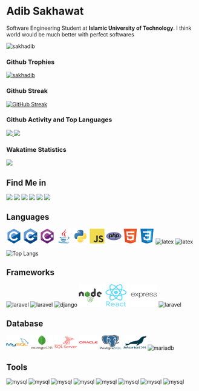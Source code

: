 <h1>Adib Sakhawat</h1>
<p>Software Engineering Student at <b>Islamic University of Technology</b>. I think world would be much better with perfect softwares</p>
<p>  <img src="https://komarev.com/ghpvc/?username=sakhadib&label=Profile%20views&color=0e75b6&style=flat" alt="sakhadib" /> 
</p>

<h3>Github Trophies</h3>
<p> 
  <a href="https://github.com/ryo-ma/github-profile-trophy">
    <img src="https://github-profile-trophy.vercel.app/?username=sakhadib&row=1&column=8&margin-w=15&margin-h=15&theme=dracula&no-frame=true" alt="sakhadib" />
  </a>
</p>

<h3>Github Streak</h3>
<p>
<a href="https://sakhawatadib.com">
  <img src="https://github-readme-streak-stats.herokuapp.com?user=sakhadib&theme=dracula&hide_border=true&border_radius=5.6" alt="GitHub Streak" />
</a>
</p>


<h3>Github Activity and Top Languages</h3>
  <p>
    <a href="https://sakhawatadib.com">
      <img src="https://github-readme-stats.vercel.app/api?username=sakhadib&show_icons=true&theme=dracula&hide_border=true&card_width=350&border_radius=5.6" />
      <img src="https://github-readme-stats.vercel.app/api/top-langs/?username=sakhadib&theme=dracula&hide=jupyter%20notebook&hide_border=true&border_radius=5.6&langs_count=8&layout=compact&card_width=350" />
    </a>
  </p>


<h3>Wakatime Statistics</h3>
  <p>
    <a>
      <img src="https://github-readme-stats.vercel.app/api/wakatime?username=sakhadib&layout=compact&theme=dracula&hide_border=true&border_radius=5.6&card_width=700" />
    </a>
  </p>






<h2 align="left">Find Me in</h2>
<p align="left">
<a href="https://linkedin.com/sakhadib"><img src="https://img.shields.io/badge/LinkedIn-0077B5?style=for-the-badge&logo=linkedin&logoColor=white" /></a>
<a href="https://codeforces.com/profile/sakhadib"><img src="https://img.shields.io/badge/Codeforces-445f9d?style=for-the-badge&logo=Codeforces&logoColor=white" /></a>
<a href="https://leetcode.com/sakhadib"><img src="https://img.shields.io/badge/-LeetCode-FFA116?style=for-the-badge&logo=LeetCode&logoColor=black" /></a>
<a href="https://facebook.com/adib.sakhawat"><img src="https://img.shields.io/badge/Facebook-1877F2?style=for-the-badge&logo=facebook&logoColor=white" /></a>
<a href="https://www.instagram.com/adib_sakhawat/"><img src="https://img.shields.io/badge/Instagram-E4405F?style=for-the-badge&logo=instagram&logoColor=white" /></a>
<a href="https://youtube.com/@sakhadib"><img src="https://img.shields.io/badge/YouTube-FF0000?style=for-the-badge&logo=youtube&logoColor=white" /></a>
</p>



<h2>Languages</h2>
<p align="left">
  <img src="https://raw.githubusercontent.com/devicons/devicon/master/icons/c/c-original.svg" alt="c" width="40" height="40"/>
  <img src="https://raw.githubusercontent.com/devicons/devicon/master/icons/cplusplus/cplusplus-original.svg" alt="cplusplus" width="40" height="40"/>
  <img src="https://raw.githubusercontent.com/devicons/devicon/master/icons/csharp/csharp-original.svg" alt="csharp" width="40" height="40"/>
  <img src="https://raw.githubusercontent.com/devicons/devicon/master/icons/java/java-original.svg" alt="java" width="40" height="40"/>
  <img src="https://raw.githubusercontent.com/devicons/devicon/master/icons/python/python-original.svg" alt="python" width="40" height="40"/>
  <img src="https://raw.githubusercontent.com/devicons/devicon/master/icons/javascript/javascript-original.svg" alt="javascript" width="40" height="40"/>
  <img src="https://raw.githubusercontent.com/devicons/devicon/master/icons/php/php-original.svg" alt="php" width="40" height="40"/>
  <img src="https://raw.githubusercontent.com/devicons/devicon/master/icons/html5/html5-original.svg" alt="php" width="40" height="40"/>
  <img src="https://raw.githubusercontent.com/devicons/devicon/master/icons/css3/css3-original.svg" alt="php" width="40" height="40"/>
  <img src="https://cdn.jsdelivr.net/gh/devicons/devicon@latest/icons/latex/latex-original.svg" alt='latex'  width="40" height="40" />
  <img src="https://cdn.jsdelivr.net/gh/devicons/devicon@latest/icons/markdown/markdown-original.svg" alt='latex'  width="40" height="40" />

  ![Top Langs](https://github-readme-stats.vercel.app/api/top-langs/?username=sakhadib&layout=donut-vertical&langs_count=20&card_width=325&custom_title=Languages)
</p>


<h2>Frameworks</h2>
<p align="left">
  <img src="https://upload.wikimedia.org/wikipedia/commons/9/9a/Laravel.svg" alt="laravel" width="70" height="60"/>
  <img src="https://user-images.githubusercontent.com/25181517/183898054-b3d693d4-dafb-4808-a509-bab54cf5de34.png" alt="laravel" width="60" height="60"/>
  <img src="https://cdn.worldvectorlogo.com/logos/django.svg" alt="django" width="70" height="60"/>
  <img src="https://raw.githubusercontent.com/devicons/devicon/master/icons/nodejs/nodejs-original-wordmark.svg" alt="nodejs" width="60" height="60"/>
  <img src="https://raw.githubusercontent.com/devicons/devicon/master/icons/react/react-original-wordmark.svg" alt="react" width="70" height="60"/>
  <img src="https://raw.githubusercontent.com/devicons/devicon/master/icons/express/express-original-wordmark.svg" alt="express" width="70" height="60"/>
    <img src="https://logos-world.net/wp-content/uploads/2022/01/NET-Framework-Logo-2010.png" alt="laravel" width="100" height="60"/>
</p>


<h2>Database</h2>
<p align="left">
  <img src="https://raw.githubusercontent.com/devicons/devicon/master/icons/mysql/mysql-original-wordmark.svg" alt="mysql" width="60" height="40"/>
  <img src="https://raw.githubusercontent.com/devicons/devicon/master/icons/mongodb/mongodb-original-wordmark.svg" alt="mongodb" width="60" height="40"/>
  <img src="https://raw.githubusercontent.com/devicons/devicon/master/icons/microsoftsqlserver/microsoftsqlserver-plain-wordmark.svg" alt="mssql" width="60" height="40"/>
  <img src="https://raw.githubusercontent.com/devicons/devicon/master/icons/oracle/oracle-original.svg" alt="oracle" width="50" height="40"/>
  <img src="https://raw.githubusercontent.com/devicons/devicon/master/icons/postgresql/postgresql-original-wordmark.svg" alt="postgresql" width="60" height="40"/>
  <img src="https://raw.githubusercontent.com/devicons/devicon/master/icons/mariadb/mariadb-original-wordmark.svg" alt="mariadb" width="60" height="40"/>
  <img src="https://upload.wikimedia.org/wikipedia/commons/e/e5/Neo4j-logo_color.png" alt="mariadb" width="110" height="40"/>
</p>


<h2>Tools</h2>
<p align="left">
  <img src="https://user-images.githubusercontent.com/25181517/192158957-b1256181-356c-46a3-beb9-487af08a6266.png" alt="mysql" width="60" height="60"/>
  <img src="https://download.blender.org/branding/community/blender_community_badge_white.png" alt="mysql" width="45" height="60"/>
  <img src="https://user-images.githubusercontent.com/25181517/189715289-df3ee512-6eca-463f-a0f4-c10d94a06b2f.png" alt="mysql" width="60" height="60"/>
  <img src="https://github.com/marwin1991/profile-technology-icons/assets/76662862/2481dc48-be6b-4ebb-9e8c-3b957efe69fa" alt="mysql" width="60" height="60"/>
  <img src="https://www.vectorlogo.zone/logos/adobe_illustrator/adobe_illustrator-icon.svg" alt="mysql" width="60" height="60"/>
  <img src="https://upload.wikimedia.org/wikipedia/commons/thumb/a/af/Adobe_Photoshop_CC_icon.svg/512px-Adobe_Photoshop_CC_icon.svg.png" alt="mysql" width="60" height="60"/>
  <img src="https://encrypted-tbn0.gstatic.com/images?q=tbn:ANd9GcR-9jGgd1gP8LkxM7sMQopRAIPZF3M-qvh2AA&s" alt="mysql" width="60" height="60"/>
  <img src="https://encrypted-tbn0.gstatic.com/images?q=tbn:ANd9GcSPtNAEyUrL0zgjGvrkqlo3zibAz_l530p8mg&s" alt="mysql" width="60" height="60"/>
</p>




